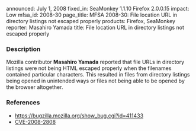 announced: July 1, 2008
fixed_in: SeaMonkey 1.1.10
          Firefox 2.0.0.15
impact: Low
mfsa_id: 2008-30
page_title: MFSA 2008-30: File location URL in directory listings not escaped properly
products: Firefox, SeaMonkey
reporter: Masahiro Yamada
title: File location URL in directory listings not escaped properly

<h3>Description</h3>

<p>Mozilla contributor <strong>Masahiro Yamada</strong> reported that file URLs in directory listings were not being HTML escaped properly when the filenames contained particular characters.  This resulted in files from directory listings being opened in unintended ways or files not being able to be opened by the browser altogether.</p>

<h3>References</h3>

<ul>
  <li><a href="https://bugzilla.mozilla.org/show_bug.cgi?id=411433">https://bugzilla.mozilla.org/show_bug.cgi?id=411433</a></li>
  <li><a class="ex-ref" href="http://cve.mitre.org/cgi-bin/cvename.cgi?name=CVE-2008-2808">CVE-2008-2808</a></li>

</ul>



